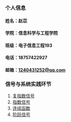 ### 个人信息
#### 姓名：赵苡
#### 学院：信息科学与工程学院
#### 班级：电子信息工程193
#### 电话：18757422927
#### 邮箱：1240431252@qq.com

### 信号与系统实践环节
1. <a href="https://github.com/zy-927/-/blob/main/%E5%A4%8D%E6%8C%87%E6%95%B0%E4%BF%A1%E5%8F%B7">复指数信号</a>
2. <a href="https://github.com/zy-927/-/blob/main/%E6%8C%87%E6%95%B0%E5%87%BD%E6%95%B0">指数信号</a>
3. <a href="https://github.com/zy-927/-/blob/main/%E8%BF%9E%E7%BB%AD%E5%87%BD%E6%95%B0">连续函数</a>
4. <a href="https://github.com/zy-927/-/blob/main/%E9%98%B6%E8%B7%83%E4%BF%A1%E5%8F%B7">阶跃信号</a>
